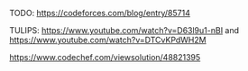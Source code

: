 TODO: https://codeforces.com/blog/entry/85714

TULIPS: https://www.youtube.com/watch?v=D63l9u1-nBI and https://www.youtube.com/watch?v=DTCvKPdWH2M

https://www.codechef.com/viewsolution/48821395
